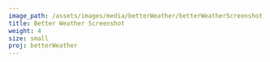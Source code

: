 ```yaml
---
image_path: /assets/images/media/betterWeather/betterWeatherScreenshot.PNG
title: Better Weather Screenshot
weight: 4
size: small
proj: betterWeather
---
```


